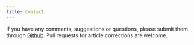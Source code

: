 ```yaml
---
title: Contact
---
```


If you have any comments, suggestions or questions, please submit them through [Github](https://github.com/broch/broch.github.io/issues). Pull requests for article corrections are welcome.
